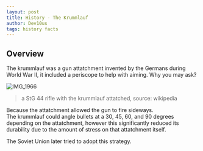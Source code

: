 ```yaml
---
layout: post
title: History - The Krummlauf
author: Dev10us
tags: history facts
---
```


## Overview

The krummlauf was a gun attatchment invented by the Germans during World War II, it included a periscope to help with aiming. Why you may ask?

![IMG_1966](https://github.com/Scripta-Mirabilia/main/assets/112738649/8b797468-cdd0-4384-833e-35a4339defd8)
> a StG 44 rifle with the krummlauf attatched, source: wikipedia

Because the attatchment allowed the gun to fire sideways.\
The krummlauf could angle bullets at a 30, 45, 60, and 90 degrees depending on the attatchment, however this significantly reduced its durability due to the amount of stress on that attatchment itself.

The Soviet Union later tried to adopt this strategy.
